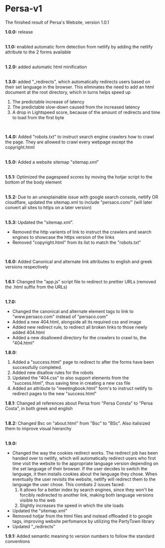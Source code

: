 
# Persa-v1

The finished result of Persa's Website, version 1.0.1

  

__1.0.0:__ release <br>
<br>

__1.1.0:__ enabled automatic form detection from netlify by adding the netlify attribute to the 2 forms available <br>
<br>

__1.2.0:__ added automatic html minification <br>
<br>

__1.3.0:__ added "_redirects", which automatically redirects users based on their set language in the browser. This eliminates the need to add an html document at the root directory, which in turns helps speed up

<ol> 
	<li>The predictable increase of latency</li> 
	<li>The predictable slow-down caused from the increased latency</li> 
	<li>A drop in Lightspeed score, because of the amount of redirects and time to load from the first byte</li> 
</ol>
<br>

__1.4.0:__ Added "robots.txt" to instruct search engine crawlers how to crawl the page. They are allowed to crawl every webpage except the copyright.html <br>
<br>

__1.5.0:__ Added a website sitemap "sitemap.xml" <br>
<br>

__1.5.1:__ Optimized the pagespeed scores by moving the hotjar script to the bottom of the body element <br>
<br>

__1.5.2:__ Due to an unexplainable issue with google search console, netlify OR cloudflare, updated the sitemap.xml to include "persaco.com/" (will later convert all sites to https on a later version) <br>
<br>

__1.5.3:__ Updated the "sitemap.xml". 
<ul> 
	<li>Removed the http varients of link to instruct the crawlers and search engines to showcase the https version of the links</li> 
	<li>Removed "copyright.html" from its list to match the "robots.txt" </li> 
</ul> 
<br>

__1.6.0:__ Added Canonical and alternate link attributes to english and greek versions respectively <br>
<br>

__1.6.1:__ Changed the "app.js" script file to redirect to prettier URLs (removed the .html suffix from the URLs) <br>
<br>

__1.7.0:__ 
<ul> 
	<li>Changed the canonical and alternate element tags to link to "www.persaco.com" instead of "persaco.com"</li> 
	<li>Added a new 404.html, alongside all its required css and image</li> 
	<li>Added new redirect rule, to redirect all broken links to those newly added 404.html </li> 
	<li>Added a new disallowed directory for the crawlers to crawl to, the "404.html" </li> 
</ul>

__1.8.0:__ 
<ol> 
	<li>Added a "success.html" page to redirect to after the forms have been successfully completed.</li> 
	<li>Added new disallow rules for the robots</li> 
	<li>Updated the "404.css" to also support elements from the "success.html", thus saving time in creating a new css file</li> 
	<li>Added an attribute to "meetingbook.html" form's to instruct netlify to redirect pages to the new "success.html"</li> 
</ol>

__1.8.1:__ Changed all references about Persa from "Persa Consta" to "Persa Costa", in both greek and english <br>
<br>

__1.8.2:__ Changed Bsc on "about.html" from "Bsc" to "BSc". Also italisized them to improve visual hierarchy <br>
<br>

__1.9.0:__ 
<ul> 
	<li>Changed the way the cookies redirect works. The redirect job has been handed over to netlify, which will automatically redirect users who first time visit the website to the appropriate language version depending on the set language of their browser. If the user decides to switch the language, it then installs cookies about the language they chose. When eventually the user revisits the website, netlify will redirect them to the language the user chose. This combats 2 issues faced:  
		<ol> 
			<li> It allows for a better index by search engines, since they won't be forcibly redirected to another link, making both language versions visible to the web </li>
			<li> Slightly increases the speed in which the site loads </li>	
		</ol>
	</li>
	<li> Updated the "sitemap.xml" </li>
	<li>Removed hotjar from the html files and instead offloaded it to google tags, improving website perfomance by utilizing the PartyTown library</li>
	<li>Updated "_redirects"</li>
</ul>

__1.9.1:__ Added semantic meaning to version numbers to follow the standard conventions <br>
<br>
